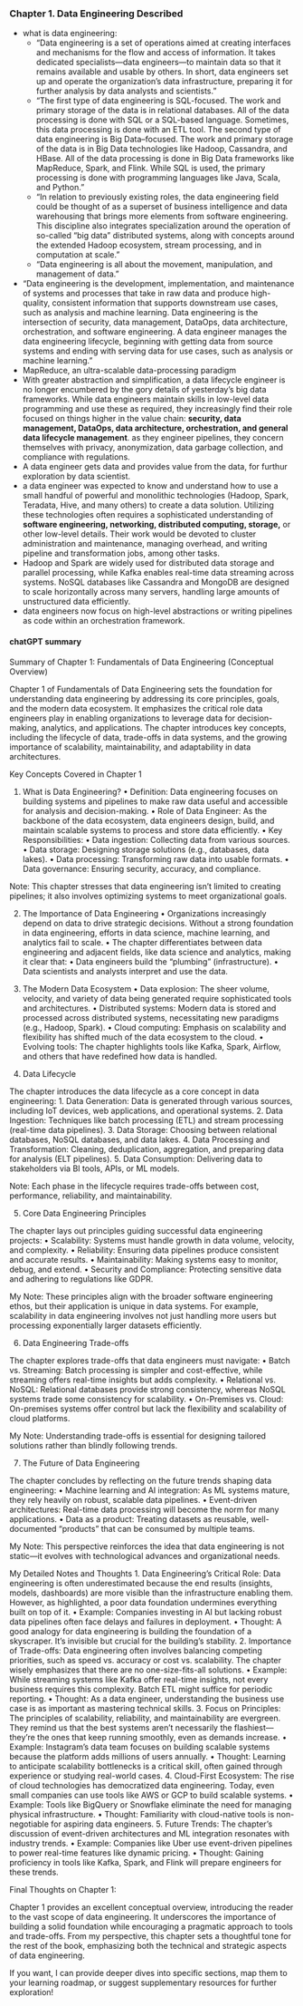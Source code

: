 ### Chapter 1. Data Engineering Described

- what is data engineering:
    - “Data engineering is a set of operations aimed at creating interfaces and mechanisms for the flow and access of information. It takes dedicated specialists—data engineers—to maintain data so that it remains available and usable by others. In short, data engineers set up and operate the organization’s data infrastructure, preparing it for further analysis by data analysts and scientists.”
    - “The first type of data engineering is SQL-focused. The work and primary storage of the data is in relational databases. All of the data processing is done with SQL or a SQL-based language. Sometimes, this data processing is done with an ETL tool. The second type of data engineering is Big Data–focused. The work and primary storage of the data is in Big Data technologies like Hadoop, Cassandra, and HBase. All of the data processing is done in Big Data frameworks like MapReduce, Spark, and Flink. While SQL is used, the primary processing is done with programming languages like Java, Scala, and Python.”
    - “In relation to previously existing roles, the data engineering field could be thought of as a superset of business intelligence and data warehousing that brings more elements from software engineering. This discipline also integrates specialization around the operation of so-called “big data” distributed systems, along with concepts around the extended Hadoop ecosystem, stream processing, and in computation at scale.”
    - “Data engineering is all about the movement, manipulation, and management of data.”
- “Data engineering is the development, implementation, and maintenance of systems and processes that take in raw data and produce high-quality, consistent information that supports downstream use cases, such as analysis and machine learning. Data engineering is the intersection of security, data management, DataOps, data architecture, orchestration, and software engineering. A data engineer manages the data engineering lifecycle, beginning with getting data from source systems and ending with serving data for use cases, such as analysis or machine learning.”
- MapReduce, an ultra-scalable data-processing paradigm
- With greater abstraction and simplification, a data lifecycle engineer
is no longer encumbered by the gory details of yesterday’s big data frameworks.
While data engineers maintain skills in low-level data programming and use these as
required, they increasingly find their role focused on things higher in the value chain:
**security, data management, DataOps, data architecture, orchestration, and general
data lifecycle management**. as they engineer pipelines,
they concern themselves with privacy, anonymization, data garbage collection, and
compliance with regulations.
- A data engineer gets data and provides value from the data, for furthur exploration by data scientist.
- a data engineer was expected to know and understand how to use a small handful of powerful and monolithic technologies (Hadoop,
Spark, Teradata, Hive, and many others) to create a data solution. Utilizing these
technologies often requires a sophisticated understanding of **software engineering,
networking, distributed computing, storage,** or other low-level details. Their work
would be devoted to cluster administration and maintenance, managing overhead,
and writing pipeline and transformation jobs, among other tasks.
- Hadoop and Spark are widely used for distributed data storage and parallel processing, while Kafka enables real-time data streaming across systems. NoSQL databases like Cassandra and MongoDB are designed to scale horizontally across many servers, handling large amounts of unstructured data efficiently.
- data engineers now focus on high-level abstractions or writing pipelines
as code within an orchestration framework.

#### chatGPT summary
Summary of Chapter 1: Fundamentals of Data Engineering (Conceptual Overview)

Chapter 1 of Fundamentals of Data Engineering sets the foundation for understanding data engineering by addressing its core principles, goals, and the modern data ecosystem. It emphasizes the critical role data engineers play in enabling organizations to leverage data for decision-making, analytics, and applications. The chapter introduces key concepts, including the lifecycle of data, trade-offs in data systems, and the growing importance of scalability, maintainability, and adaptability in data architectures.

Key Concepts Covered in Chapter 1

1. What is Data Engineering?
	•	Definition: Data engineering focuses on building systems and pipelines to make raw data useful and accessible for analysis and decision-making.
	•	Role of Data Engineer: As the backbone of the data ecosystem, data engineers design, build, and maintain scalable systems to process and store data efficiently.
	•	Key Responsibilities:
	•	Data ingestion: Collecting data from various sources.
	•	Data storage: Designing storage solutions (e.g., databases, data lakes).
	•	Data processing: Transforming raw data into usable formats.
	•	Data governance: Ensuring security, accuracy, and compliance.

Note: This chapter stresses that data engineering isn’t limited to creating pipelines; it also involves optimizing systems to meet organizational goals.

2. The Importance of Data Engineering
	•	Organizations increasingly depend on data to drive strategic decisions. Without a strong foundation in data engineering, efforts in data science, machine learning, and analytics fail to scale.
	•	The chapter differentiates between data engineering and adjacent fields, like data science and analytics, making it clear that:
	•	Data engineers build the “plumbing” (infrastructure).
	•	Data scientists and analysts interpret and use the data.

3. The Modern Data Ecosystem
	•	Data explosion: The sheer volume, velocity, and variety of data being generated require sophisticated tools and architectures.
	•	Distributed systems: Modern data is stored and processed across distributed systems, necessitating new paradigms (e.g., Hadoop, Spark).
	•	Cloud computing: Emphasis on scalability and flexibility has shifted much of the data ecosystem to the cloud.
	•	Evolving tools: The chapter highlights tools like Kafka, Spark, Airflow, and others that have redefined how data is handled.

4. Data Lifecycle

The chapter introduces the data lifecycle as a core concept in data engineering:
	1.	Data Generation: Data is generated through various sources, including IoT devices, web applications, and operational systems.
	2.	Data Ingestion: Techniques like batch processing (ETL) and stream processing (real-time data pipelines).
	3.	Data Storage: Choosing between relational databases, NoSQL databases, and data lakes.
	4.	Data Processing and Transformation: Cleaning, deduplication, aggregation, and preparing data for analysis (ELT pipelines).
	5.	Data Consumption: Delivering data to stakeholders via BI tools, APIs, or ML models.

Note: Each phase in the lifecycle requires trade-offs between cost, performance, reliability, and maintainability.

5. Core Data Engineering Principles

The chapter lays out principles guiding successful data engineering projects:
	•	Scalability: Systems must handle growth in data volume, velocity, and complexity.
	•	Reliability: Ensuring data pipelines produce consistent and accurate results.
	•	Maintainability: Making systems easy to monitor, debug, and extend.
	•	Security and Compliance: Protecting sensitive data and adhering to regulations like GDPR.

My Note: These principles align with the broader software engineering ethos, but their application is unique in data systems. For example, scalability in data engineering involves not just handling more users but processing exponentially larger datasets efficiently.

6. Data Engineering Trade-offs

The chapter explores trade-offs that data engineers must navigate:
	•	Batch vs. Streaming: Batch processing is simpler and cost-effective, while streaming offers real-time insights but adds complexity.
	•	Relational vs. NoSQL: Relational databases provide strong consistency, whereas NoSQL systems trade some consistency for scalability.
	•	On-Premises vs. Cloud: On-premises systems offer control but lack the flexibility and scalability of cloud platforms.

My Note: Understanding trade-offs is essential for designing tailored solutions rather than blindly following trends.

7. The Future of Data Engineering

The chapter concludes by reflecting on the future trends shaping data engineering:
	•	Machine learning and AI integration: As ML systems mature, they rely heavily on robust, scalable data pipelines.
	•	Event-driven architectures: Real-time data processing will become the norm for many applications.
	•	Data as a product: Treating datasets as reusable, well-documented “products” that can be consumed by multiple teams.

My Note: This perspective reinforces the idea that data engineering is not static—it evolves with technological advances and organizational needs.

My Detailed Notes and Thoughts
	1.	Data Engineering’s Critical Role:
Data engineering is often underestimated because the end results (insights, models, dashboards) are more visible than the infrastructure enabling them. However, as highlighted, a poor data foundation undermines everything built on top of it.
	•	Example: Companies investing in AI but lacking robust data pipelines often face delays and failures in deployment.
	•	Thought: A good analogy for data engineering is building the foundation of a skyscraper. It’s invisible but crucial for the building’s stability.
	2.	Importance of Trade-offs:
Data engineering often involves balancing competing priorities, such as speed vs. accuracy or cost vs. scalability. The chapter wisely emphasizes that there are no one-size-fits-all solutions.
	•	Example: While streaming systems like Kafka offer real-time insights, not every business requires this complexity. Batch ETL might suffice for periodic reporting.
	•	Thought: As a data engineer, understanding the business use case is as important as mastering technical skills.
	3.	Focus on Principles:
The principles of scalability, reliability, and maintainability are evergreen. They remind us that the best systems aren’t necessarily the flashiest—they’re the ones that keep running smoothly, even as demands increase.
	•	Example: Instagram’s data team focuses on building scalable systems because the platform adds millions of users annually.
	•	Thought: Learning to anticipate scalability bottlenecks is a critical skill, often gained through experience or studying real-world cases.
	4.	Cloud-First Ecosystem:
The rise of cloud technologies has democratized data engineering. Today, even small companies can use tools like AWS or GCP to build scalable systems.
	•	Example: Tools like BigQuery or Snowflake eliminate the need for managing physical infrastructure.
	•	Thought: Familiarity with cloud-native tools is non-negotiable for aspiring data engineers.
	5.	Future Trends:
The chapter’s discussion of event-driven architectures and ML integration resonates with industry trends.
	•	Example: Companies like Uber use event-driven pipelines to power real-time features like dynamic pricing.
	•	Thought: Gaining proficiency in tools like Kafka, Spark, and Flink will prepare engineers for these trends.

Final Thoughts on Chapter 1:

Chapter 1 provides an excellent conceptual overview, introducing the reader to the vast scope of data engineering. It underscores the importance of building a solid foundation while encouraging a pragmatic approach to tools and trade-offs. From my perspective, this chapter sets a thoughtful tone for the rest of the book, emphasizing both the technical and strategic aspects of data engineering.

If you want, I can provide deeper dives into specific sections, map them to your learning roadmap, or suggest supplementary resources for further exploration!
